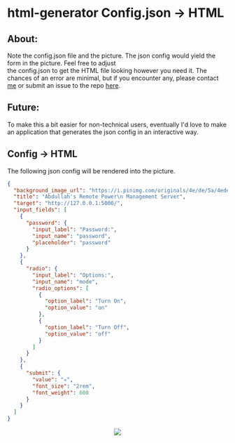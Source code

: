 # html-generator Config.json -> HTML

## About:

Note the config.json file and the picture. The json config would yield the form in the picture. Feel free to adjust  
the config.json to get the HTML file looking however you need it. The chances of an error are minimal, but if you encounter any, please contact [me](https://www.linkedin.com/in/abdullah-al-khafaji-2718861bb/) or submit an issue to the repo [here](https://github.com/AbdullahAlKhafajiDev/remote-ESP32-communication/issues/new).

## Future:

To make this a bit easier for non-technical users, eventually I'd love to make an application that generates the json config in an interactive way.

## Config -> HTML

The following json config will be rendered into the picture.

```json
{
  "background_image_url": "https://i.pinimg.com/originals/4e/de/5a/4ede5a33c5490195b2b17466ad26d124.gif",
  "title": "Abdullah's Remote Power\n Management Server",
  "target": "http://127.0.0.1:5000/",
  "input_fields": [
    {
      "password": {
        "input_label": "Password:",
        "input_name": "password",
        "placeholder": "password"
      }
    },
    {
      "radio": {
        "input_label": "Options:",
        "input_name": "mode",
        "radio_options": [
          {
            "option_label": "Turn On",
            "option_value": "on"
          },
          {
            "option_label": "Turn Off",
            "option_value": "off"
          }
        ]
      }
    },
    {
      "submit": {
        "value": "☣",
        "font_size": "2rem",
        "font_weight": 600
      }
    }
  ]
}
```

<p align="center">
  <img src="https://github.com/AbdullahAlKhafajiDev/remote-ESP32-communication/blob/main/appImage.png?raw=true" />
</p>
